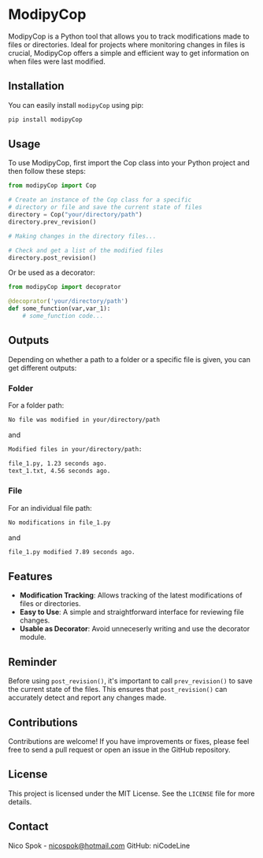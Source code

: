 # ModipyCop

ModipyCop is a Python tool that allows you to track modifications made to files or directories. Ideal for projects where monitoring changes in files is crucial, ModipyCop offers a simple and efficient way to get information on when files were last modified.

## Installation

You can easily install `modipyCop` using pip:

```bash
pip install modipyCop
```

## Usage

To use ModipyCop, first import the Cop class into your Python project and then follow these steps:

```python
from modipyCop import Cop

# Create an instance of the Cop class for a specific 
# directory or file and save the current state of files
directory = Cop("your/directory/path")
directory.prev_revision()

# Making changes in the directory files...

# Check and get a list of the modified files
directory.post_revision()
```

Or be used as a decorator:

```python
from modipyCop import decoprator

@decoprator('your/directory/path')
def some_function(var,var_1):
    # some_function code...

```

## Outputs
Depending on whether a path to a folder or a specific file is given, you can get different outputs:

### Folder
For a folder path:
```markdown
No file was modified in your/directory/path
```
and
```markdown
Modified files in your/directory/path:

file_1.py, 1.23 seconds ago.
text_1.txt, 4.56 seconds ago.
```

### File
For an individual file path:

```markdown
No modifications in file_1.py
```
and
```markdown
file_1.py modified 7.89 seconds ago.
```

## Features

- **Modification Tracking**: Allows tracking of the latest modifications of files or directories.
- **Easy to Use**: A simple and straightforward interface for reviewing file changes.
- **Usable as Decorator**: Avoid unneceserly writing and use the decorator module.
## Reminder
Before using `post_revision()`, it's important to call `prev_revision()` to save the current state of the files. This ensures that `post_revision()` can accurately detect and report any changes made.

## Contributions

Contributions are welcome! If you have improvements or fixes, please feel free to send a pull request or open an issue in the GitHub repository.

## License

This project is licensed under the MIT License. See the `LICENSE` file for more details.

## Contact

Nico Spok - nicospok@hotmail.com
GitHub: niCodeLine
